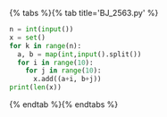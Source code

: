 {% tabs %}{% tab title='BJ_2563.py' %}

```py
n = int(input())
x = set()
for k in range(n):
  a, b = map(int,input().split())
  for i in range(10):
    for j in range(10):
      x.add((a+i, b+j))
print(len(x))
```

{% endtab %}{% endtabs %}

